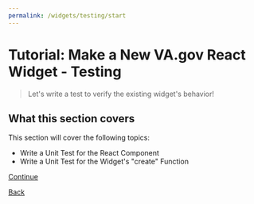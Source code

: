 ```yaml
---
permalink: /widgets/testing/start
---
```


# Tutorial: Make a New VA.gov React Widget - Testing

> Let's write a test to verify the existing widget's behavior!

## What this section covers

This section will cover the following topics:

- Write a Unit Test for the React Component
- Write a Unit Test for the Widget's "create" Function

[Continue](./2-react-test.md)

[Back](../scaffolding/9-view-widget.md)
